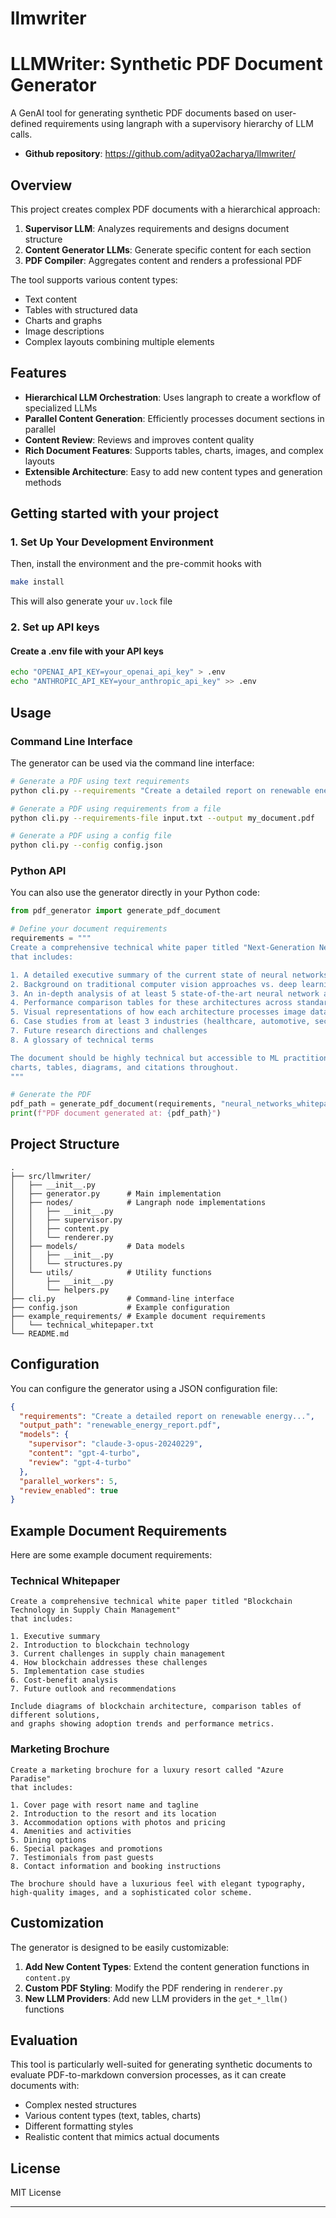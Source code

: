 # llmwriter

# LLMWriter: Synthetic PDF Document Generator

A GenAI tool for generating synthetic PDF documents based on user-defined requirements using langraph with a supervisory hierarchy of LLM calls.

- **Github repository**: <https://github.com/aditya02acharya/llmwriter/>

## Overview

This project creates complex PDF documents with a hierarchical approach:

1. **Supervisor LLM**: Analyzes requirements and designs document structure
2. **Content Generator LLMs**: Generate specific content for each section
3. **PDF Compiler**: Aggregates content and renders a professional PDF

The tool supports various content types:
- Text content
- Tables with structured data
- Charts and graphs
- Image descriptions
- Complex layouts combining multiple elements

## Features

- **Hierarchical LLM Orchestration**: Uses langraph to create a workflow of specialized LLMs
- **Parallel Content Generation**: Efficiently processes document sections in parallel
- **Content Review**: Reviews and improves content quality
- **Rich Document Features**: Supports tables, charts, images, and complex layouts
- **Extensible Architecture**: Easy to add new content types and generation methods

## Getting started with your project

### 1. Set Up Your Development Environment

Then, install the environment and the pre-commit hooks with

```bash
make install
```

This will also generate your `uv.lock` file

### 2. Set up API keys
#### Create a .env file with your API keys
```bash
echo "OPENAI_API_KEY=your_openai_api_key" > .env
echo "ANTHROPIC_API_KEY=your_anthropic_api_key" >> .env
```

## Usage

### Command Line Interface

The generator can be used via the command line interface:

```bash
# Generate a PDF using text requirements
python cli.py --requirements "Create a detailed report on renewable energy technologies including solar, wind, and hydroelectric power. Include comparison tables and trend charts."

# Generate a PDF using requirements from a file
python cli.py --requirements-file input.txt --output my_document.pdf

# Generate a PDF using a config file
python cli.py --config config.json
```

### Python API

You can also use the generator directly in your Python code:

```python
from pdf_generator import generate_pdf_document

# Define your document requirements
requirements = """
Create a comprehensive technical white paper titled "Next-Generation Neural Networks for Computer Vision"
that includes:

1. A detailed executive summary of the current state of neural networks in computer vision
2. Background on traditional computer vision approaches vs. deep learning
3. An in-depth analysis of at least 5 state-of-the-art neural network architectures for vision tasks
4. Performance comparison tables for these architectures across standard benchmarks
5. Visual representations of how each architecture processes image data
6. Case studies from at least 3 industries (healthcare, automotive, security)
7. Future research directions and challenges
8. A glossary of technical terms

The document should be highly technical but accessible to ML practitioners. Include appropriate
charts, tables, diagrams, and citations throughout.
"""

# Generate the PDF
pdf_path = generate_pdf_document(requirements, "neural_networks_whitepaper.pdf")
print(f"PDF document generated at: {pdf_path}")
```

## Project Structure

```
.
├── src/llmwriter/
│   ├── __init__.py
│   ├── generator.py      # Main implementation
│   ├── nodes/            # Langraph node implementations
│   │   ├── __init__.py
│   │   ├── supervisor.py
│   │   ├── content.py
│   │   └── renderer.py
│   ├── models/           # Data models
│   │   ├── __init__.py
│   │   └── structures.py
│   └── utils/            # Utility functions
│       ├── __init__.py
│       └── helpers.py
├── cli.py                # Command-line interface
├── config.json           # Example configuration
├── example_requirements/ # Example document requirements
│   └── technical_whitepaper.txt
└── README.md
```

## Configuration

You can configure the generator using a JSON configuration file:

```json
{
  "requirements": "Create a detailed report on renewable energy...",
  "output_path": "renewable_energy_report.pdf",
  "models": {
    "supervisor": "claude-3-opus-20240229",
    "content": "gpt-4-turbo",
    "review": "gpt-4-turbo"
  },
  "parallel_workers": 5,
  "review_enabled": true
}
```

## Example Document Requirements

Here are some example document requirements:

### Technical Whitepaper
```
Create a comprehensive technical white paper titled "Blockchain Technology in Supply Chain Management"
that includes:

1. Executive summary
2. Introduction to blockchain technology
3. Current challenges in supply chain management
4. How blockchain addresses these challenges
5. Implementation case studies
6. Cost-benefit analysis
7. Future outlook and recommendations

Include diagrams of blockchain architecture, comparison tables of different solutions,
and graphs showing adoption trends and performance metrics.
```

### Marketing Brochure
```
Create a marketing brochure for a luxury resort called "Azure Paradise"
that includes:

1. Cover page with resort name and tagline
2. Introduction to the resort and its location
3. Accommodation options with photos and pricing
4. Amenities and activities
5. Dining options
6. Special packages and promotions
7. Testimonials from past guests
8. Contact information and booking instructions

The brochure should have a luxurious feel with elegant typography,
high-quality images, and a sophisticated color scheme.
```

## Customization

The generator is designed to be easily customizable:

1. **Add New Content Types**: Extend the content generation functions in `content.py`
2. **Custom PDF Styling**: Modify the PDF rendering in `renderer.py`
3. **New LLM Providers**: Add new LLM providers in the `get_*_llm()` functions

## Evaluation

This tool is particularly well-suited for generating synthetic documents to evaluate PDF-to-markdown conversion processes, as it can create documents with:

- Complex nested structures
- Various content types (text, tables, charts)
- Different formatting styles
- Realistic content that mimics actual documents

## License

MIT License

---
